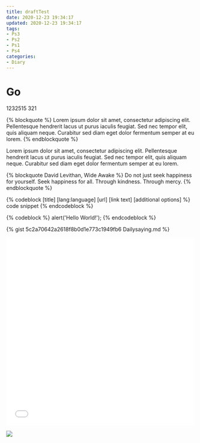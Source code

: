 ```yaml
---
title: draftTest
date: 2020-12-23 19:34:17
updated: 2020-12-23 19:34:17
tags:
- Ps3
- Ps2
- Ps1
- Ps4
categories:
- Diary
---
```



# Go
1232515
321

{% blockquote %}
Lorem ipsum dolor sit amet, consectetur adipiscing elit. Pellentesque hendrerit lacus ut purus iaculis feugiat. Sed nec tempor elit, quis aliquam neque. Curabitur sed diam eget dolor fermentum semper at eu lorem.
{% endblockquote %}


Lorem ipsum dolor sit amet, consectetur adipiscing elit. Pellentesque hendrerit lacus ut purus iaculis feugiat. Sed nec tempor elit, quis aliquam neque. Curabitur sed diam eget dolor fermentum semper at eu lorem.

{% blockquote David Levithan, Wide Awake %}
Do not just seek happiness for yourself. Seek happiness for all. Through kindness. Through mercy.
{% endblockquote %}


{% codeblock [title] [lang:language] [url] [link text] [additional options] %}
code snippet
{% endcodeblock %}


{% codeblock %}
alert('Hello World!');
{% endcodeblock %}


{% gist 5c2a70642a2618f8b0d1e773c1949fb6 Dailysaying.md %}


<iframe src="//player.bilibili.com/player.html?aid=500573018&bvid=BV1DK41137Jo&cid=266034299&page=1" scrolling="no" border="0" frameborder="no" framespacing="0" allowfullscreen="true" height='500' width='500'> </iframe>

![](/images/123.jpg)
